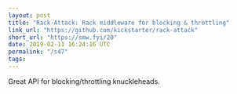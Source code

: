 ```yaml
---
layout: post
title: "Rack-Attack: Rack middleware for blocking & throttling"
link_url: "https://github.com/kickstarter/rack-attack"
short_url: "https://smw.fyi/20"
date: 2019-02-11 16:24:16 UTC
permalink: "/s47"
tags:
---
```





Great API for blocking/throttling knuckleheads. 